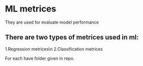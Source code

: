 # ML metrices
They are used for evaluate model performance 
## There are two types of metrices used in ml:
 1.Regression metrices\n
 2.Classification metrices

 For each have folder given in repo.

